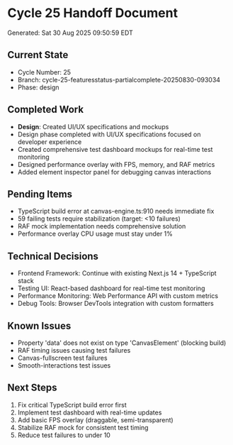 # Cycle 25 Handoff Document

Generated: Sat 30 Aug 2025 09:50:59 EDT

## Current State
- Cycle Number: 25
- Branch: cycle-25-featuresstatus-partialcomplete-20250830-093034
- Phase: design

## Completed Work
<!-- Updated by each agent as they complete their phase -->
- **Design**: Created UI/UX specifications and mockups
- Design phase completed with UI/UX specifications focused on developer experience
- Created comprehensive test dashboard mockups for real-time test monitoring
- Designed performance overlay with FPS, memory, and RAF metrics
- Added element inspector panel for debugging canvas interactions

## Pending Items
<!-- Items that need attention in the next phase or cycle -->
- TypeScript build error at canvas-engine.ts:910 needs immediate fix
- 59 failing tests require stabilization (target: <10 failures)
- RAF mock implementation needs comprehensive solution
- Performance overlay CPU usage must stay under 1%

## Technical Decisions
<!-- Important technical decisions made during this cycle -->
- Frontend Framework: Continue with existing Next.js 14 + TypeScript stack
- Testing UI: React-based dashboard for real-time test monitoring
- Performance Monitoring: Web Performance API with custom metrics
- Debug Tools: Browser DevTools integration with custom formatters

## Known Issues
<!-- Issues discovered but not yet resolved -->
- Property 'data' does not exist on type 'CanvasElement' (blocking build)
- RAF timing issues causing test failures
- Canvas-fullscreen test failures
- Smooth-interactions test issues

## Next Steps
<!-- Clear action items for the next agent/cycle -->
1. Fix critical TypeScript build error first
2. Implement test dashboard with real-time updates
3. Add basic FPS overlay (draggable, semi-transparent)
4. Stabilize RAF mock for consistent test timing
5. Reduce test failures to under 10

